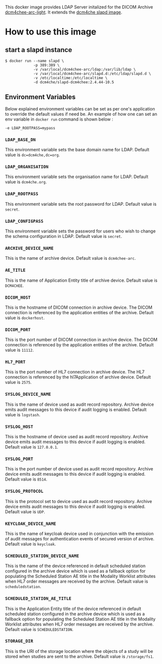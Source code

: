 This docker image provides LDAP Server initalized for the DICOM Archive
[dcm4chee-arc-light](https://github.com/dcm4che/dcm4chee-arc-light/wiki).
It extends the [dcm4che slapd image](https://hub.docker.com/r/dcm4che/slapd/).

# How to use this image

## start a slapd instance

```
$ docker run --name slapd \
             -p 389:389 \
             -v /var/local/dcm4chee-arc/ldap:/var/lib/ldap \
             -v /var/local/dcm4chee-arc/slapd.d:/etc/ldap/slapd.d \
             -v /etc/localtime:/etc/localtime \
             -d dcm4che/slapd-dcm4chee:2.4.44-10.5
```

## Environment Variables

Below explained environment variables can be set as per one's application to override the default values if need be.
An example of how one can set an env variable in `docker run` command is shown below :

    -e LDAP_ROOTPASS=mypass

### `LDAP_BASE_DN`

This environment variable sets the base domain name for LDAP. Default value is `dc=dcm4che,dc=org`.

### `LDAP_ORGANISATION`

This environment variable sets the organisation name for LDAP. Default value is `dcm4che.org`.

### `LDAP_ROOTPASS`

This environment variable sets the root password for LDAP. Default value is `secret`.

### `LDAP_CONFIGPASS`

This environment variable sets the password for users who wish to change the schema configuration in LDAP. 
Default value is `secret`.

### `ARCHIVE_DEVICE_NAME`

This is the name of archive device. Default value is `dcm4chee-arc`.

### `AE_TITLE`

This is the name of Application Entity title of archive device. Default value is `DCM4CHEE`.

### `DICOM_HOST`

This is the hostname of DICOM connection in archive device. The DICOM connection is referenced by the application entities 
of the archive. Default value is `dockerhost`.

### `DICOM_PORT`

This is the port number of DICOM connection in archive device. The DICOM connection is referenced by the application entities 
of the archive. Default value is `11112`.

### `HL7_PORT`

This is the port number of HL7 connection in archive device. The HL7 connection is referenced by the hl7Application of 
archive device. Default value is `2575`.

### `SYSLOG_DEVICE_NAME`

This is the name of device used as audit record repository. Archive device emits audit messages to this device if 
audit logging is enabled. Default value is `logstash`. 

### `SYSLOG_HOST`

This is the hostname of device used as audit record repository. Archive device emits audit messages to this device if 
audit logging is enabled. Default value is `127.0.0.1`. 

### `SYSLOG_PORT`

This is the port number of device used as audit record repository. Archive device emits audit messages to this device if 
audit logging is enabled. Default value is `8514`. 

### `SYSLOG_PROTOCOL`

This is the protocol set to device used as audit record repository. Archive device emits audit messages to this device if 
audit logging is enabled. Default value is `UDP`. 

### `KEYCLOAK_DEVICE_NAME`

This is the name of keycloak device used in conjunction with the emission of audit messages for authentication events of 
secured version of archive. Default value is `keycloak`. 

### `SCHEDULED_STATION_DEVICE_NAME`

This is the name of the device referenced in default scheduled station configured in the archive device which is used  as 
a fallback option for populating the Scheduled Station AE title in the Modality Worklist attributes when HL7 order messages 
are received by the archive. Default value is `scheduledstation`. 

### `SCHEDULED_STATION_AE_TITLE`

This is the Application Entity title of the device referenced in default scheduled station configured in the archive device which is used  as 
a fallback option for populating the Scheduled Station AE title in the Modality Worklist attributes when HL7 order messages 
are received by the archive. Default value is `SCHEDULEDSTATION`. 

### `STORAGE_DIR`

This is the URI of the storage location where the objects of a study will be stored when studies are sent to the archive.
Default value is `/storage/fs1`. 


